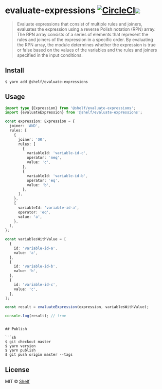 # evaluate-expressions [![CircleCI](https://dl.circleci.com/status-badge/img/gh/shelfio/evaluate-expressions/tree/master.svg?style=svg)](https://circleci.com/gh/shelfio/evaluate-expressions/tree/master)![](https://img.shields.io/badge/code_style-prettier-ff69b4.svg)

> Evaluate expressions that consist of multiple rules and joiners, evaluates the expression using a reverse Polish notation (RPN) array. The RPN array consists of a series of elements that represent the rules and joiners of the expression in a specific order. By evaluating the RPN array, the module determines whether the expression is true or false based on the values of the variables and the rules and joiners specified in the input conditions.

## Install

```
$ yarn add @shelf/evaluate-expressions
```

## Usage

```ts
import type {Expression} from '@shelf/evaluate-expressions';
import {evaluateExpression} from '@shelf/evaluate-expressions';

const expression: Expression = {
  joiner: 'AND',
  rules: [
    {
      joiner: 'OR',
      rules: [
        {
          variableId: 'variable-id-c',
          operator: 'neq',
          value: 'c',
        },
        {
          variableId: 'variable-id-b',
          operator: 'eq',
          value: 'b',
        },
      ],
    },
    {
      variableId: 'variable-id-a',
      operator: 'eq',
      value: 'a',
    },
  ],
};

const variablesWithValue = [
  {
    id: 'variable-id-a',
    value: 'a',
  },
  {
    id: 'variable-id-b',
    value: 'b',
  },
  {
    id: 'variable-id-c',
    value: 'c',
  },
];

const result = evaluateExpression(expression, variablesWithValue);

console.log(result); // true
```

````

## Publish

```sh
$ git checkout master
$ yarn version
$ yarn publish
$ git push origin master --tags
````

## License

MIT © [Shelf](https://shelf.io)
